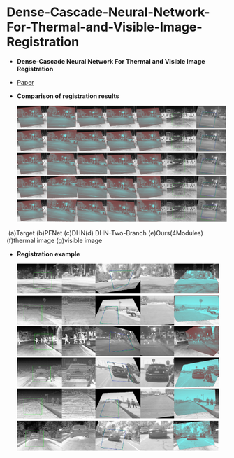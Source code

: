 # Dense-Cascade-Neural-Network-For-Thermal-and-Visible-Image-Registration
* **Dense-Cascade Neural Network For Thermal and Visible Image Registration**

* [Paper](./paper/2023129340.pdf)

* **Comparison of registration results**

  ![](./workspace/image/example.png)

​               (a)Target                (b)PFNet             (c)DHN(d)        DHN-Two-Branch (e)Ours(4Modules)   (f)thermal image    (g)visible image

* **Registration example**

  <img src="./workspace/image/example2.png" style="zoom:67%;" />

